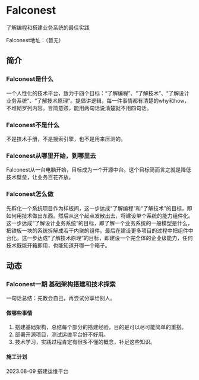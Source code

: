 # Falconest
了解编程和搭建业务系统的最佳实践

Falconest地址：（暂无）

## 简介
### Falconest是什么
一个人性化的技术平台，致力于四个目标：“了解编程”、“了解技术”、“了解设计业务系统”、“了解技术原理”。提倡讲逻辑，每一件事情都有清楚的why和how，不堆砌罗列内容。言简意赅，能用两句话说清楚就不用四句话。
### Falconest不是什么
不是技术手册，不是搜索引擎，也不是用来压测的。
### Falconest从哪里开始，到哪里去
Falconest从一台电脑开始，目标成为一个开源中台。这个目标简而言之就是降低技术壁垒，让业务百花齐放。
### Falconest怎么做
先孵化一个系统项目作为样板间，这一步达成“了解编程”和“了解技术”的目标，即如何用技术做出东西。然后从这个起点发散出去，将建设单个系统的能力组件化。 这一步达成“了解设计业务系统”的目标，即了解一个业务系统的一般模型是什么，把铁板一块的系统拆解成若干内聚的组件。最后在建设更多项目的过程中把组件中台化。这一步达成“了解技术原理”的目标，即建设一个完全体的企业级能力，任何技术既能开箱即用，也能知道开哪一个箱子。

## 动态
### Falconest一期 基础架构搭建和技术探索
一句话总结：先教会自己，再尝试分享给别人。
#### 做哪些事情
1. 搭建基础架构，总结每个部分的搭建经验，目的是可以尽可能简单的重搭。
2. 部署开源项目，测试运维平台好不好用。
3. 技术学习，实践过程肯定有很多不懂的概念，补足这些知识。
#### 施工计划
2023.08-09 搭建运维平台

